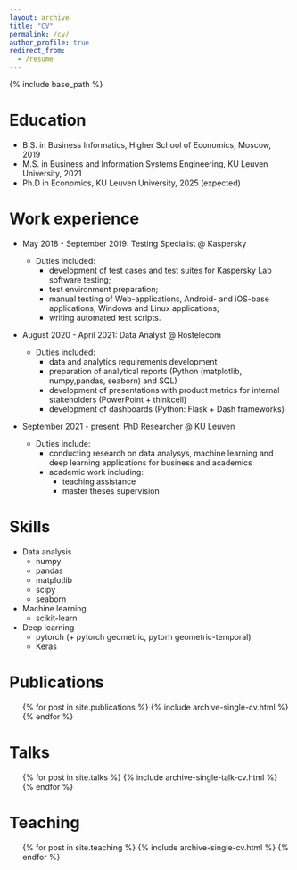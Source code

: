 ```yaml
---
layout: archive
title: "CV"
permalink: /cv/
author_profile: true
redirect_from:
  - /resume
---
```


{% include base_path %}

Education
======
* B.S. in Business Informatics, Higher School of Economics, Moscow, 2019
* M.S. in Business and Information Systems Engineering, KU Leuven University, 2021
* Ph.D in Economics, KU Leuven University, 2025 (expected)

Work experience
======
* May 2018 - September 2019: Testing Specialist @ Kaspersky
  * Duties included:
    * development of test cases and test suites for Kaspersky Lab software testing;
    * test environment preparation;
    * manual testing of Web-applications, Android- and iOS-base applications, Windows and Linux applications;
    * writing automated test scripts.


* August 2020 - April 2021: Data Analyst @ Rostelecom
  * Duties included:
    * data and analytics requirements development
    * preparation of analytical reports (Python (matplotlib, numpy,pandas, seaborn) and SQL)
    * development of presentations with product metrics for internal stakeholders (PowerPoint + thinkcell)
    * development of dashboards (Python: Flask + Dash frameworks)

* September 2021 - present: PhD Researcher @ KU Leuven
  * Duties include:
    * conducting research on data analysys, machine learning and deep learning applications for business and academics 
    * academic work including:
      * teaching assistance 
      * master theses supervision 
      

  
Skills
======
* Data analysis
  * numpy
  * pandas 
  * matplotlib 
  * scipy 
  * seaborn
* Machine learning
  * scikit-learn 
* Deep learning 
  * pytorch (+ pytorch geometric, pytorh geometric-temporal)
  * Keras


Publications
======
  <ul>{% for post in site.publications %}
    {% include archive-single-cv.html %}
  {% endfor %}</ul>
  
Talks
======
  <ul>{% for post in site.talks %}
    {% include archive-single-talk-cv.html %}
  {% endfor %}</ul>
  
Teaching
======
  <ul>{% for post in site.teaching %}
    {% include archive-single-cv.html %}
  {% endfor %}</ul>
  
